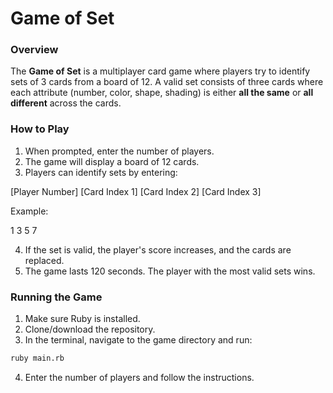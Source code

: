 # Game of Set

### Overview
The **Game of Set** is a multiplayer card game where players try to identify sets of 3 cards from a board of 12. A valid set consists of three cards where each attribute (number, color, shape, shading) is either **all the same** or **all different** across the cards.

### How to Play

1. When prompted, enter the number of players.
2. The game will display a board of 12 cards.
3. Players can identify sets by entering:

  [Player Number] [Card Index 1] [Card Index 2] [Card Index 3]

Example: 

  1 3 5 7

4. If the set is valid, the player's score increases, and the cards are replaced.
5. The game lasts 120 seconds. The player with the most valid sets wins.

### Running the Game

1. Make sure Ruby is installed.
2. Clone/download the repository.
3. In the terminal, navigate to the game directory and run:
```bash
ruby main.rb
```
4. Enter the number of players and follow the instructions.
